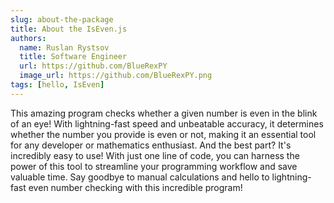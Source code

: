 ```yaml
---
slug: about-the-package
title: About the IsEven.js
authors:
  name: Ruslan Rystsov
  title: Software Engineer
  url: https://github.com/BlueRexPY
  image_url: https://github.com/BlueRexPY.png
tags: [hello, IsEven]
---
```


This amazing program checks whether a given number is even in the blink of an eye! With lightning-fast speed and unbeatable accuracy, it determines whether the number you provide is even or not, making it an essential tool for any developer or mathematics enthusiast. And the best part? It's incredibly easy to use! With just one line of code, you can harness the power of this tool to streamline your programming workflow and save valuable time. Say goodbye to manual calculations and hello to lightning-fast even number checking with this incredible program!
